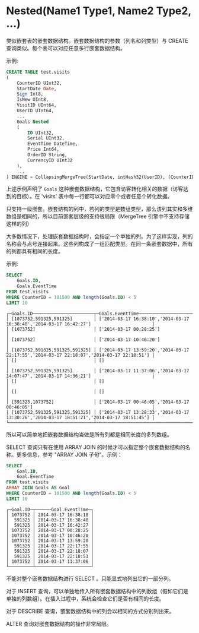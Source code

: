 # Nested(Name1 Type1, Name2 Type2, ...)

类似嵌套表的嵌套数据结构。嵌套数据结构的参数（列名和列类型）与 CREATE 查询类似。每个表可以对应任意多行嵌套数据结构。

示例:

```sql
CREATE TABLE test.visits
(
    CounterID UInt32,
    StartDate Date,
    Sign Int8,
    IsNew UInt8,
    VisitID UInt64,
    UserID UInt64,
    ...
    Goals Nested
    (
        ID UInt32,
        Serial UInt32,
        EventTime DateTime,
        Price Int64,
        OrderID String,
        CurrencyID UInt32
    ),
    ...
) ENGINE = CollapsingMergeTree(StartDate, intHash32(UserID), (CounterID, StartDate, intHash32(UserID), VisitID), 8192, Sign)
```

上述示例声明了 `Goals` 这种嵌套数据结构，它包含访客转化相关的数据（访客达到的目标）。在 'visits' 表中每一行都可以对应零个或者任意个转化数据。

只支持一级嵌套。嵌套结构的列中，若列的类型是数组类型，那么该列其实和多维数组是相同的，所以目前嵌套层级的支持很局限（MergeTree 引擎中不支持存储这样的列）

大多数情况下，处理嵌套数据结构时，会指定一个单独的列。为了这样实现，列的名称会与点号连接起来。这些列构成了一组匹配类型。在同一条嵌套数据中，所有的列都具有相同的长度。

示例:

```sql
SELECT
    Goals.ID,
    Goals.EventTime
FROM test.visits
WHERE CounterID = 101500 AND length(Goals.ID) < 5
LIMIT 10
```

```text
┌─Goals.ID───────────────────────┬─Goals.EventTime───────────────────────────────────────────────────────────────────────────┐
│ [1073752,591325,591325]        │ ['2014-03-17 16:38:10','2014-03-17 16:38:48','2014-03-17 16:42:27']                       │
│ [1073752]                      │ ['2014-03-17 00:28:25']                                                                   │
│ [1073752]                      │ ['2014-03-17 10:46:20']                                                                   │
│ [1073752,591325,591325,591325] │ ['2014-03-17 13:59:20','2014-03-17 22:17:55','2014-03-17 22:18:07','2014-03-17 22:18:51'] │
│ []                             │ []                                                                                        │
│ [1073752,591325,591325]        │ ['2014-03-17 11:37:06','2014-03-17 14:07:47','2014-03-17 14:36:21']                       │
│ []                             │ []                                                                                        │
│ []                             │ []                                                                                        │
│ [591325,1073752]               │ ['2014-03-17 00:46:05','2014-03-17 00:46:05']                                             │
│ [1073752,591325,591325,591325] │ ['2014-03-17 13:28:33','2014-03-17 13:30:26','2014-03-17 18:51:21','2014-03-17 18:51:45'] │
└────────────────────────────────┴───────────────────────────────────────────────────────────────────────────────────────────┘
```

所以可以简单地把嵌套数据结构当做是所有列都是相同长度的多列数组。

SELECT 查询只有在使用 ARRAY JOIN 的时候才可以指定整个嵌套数据结构的名称。更多信息，参考 "ARRAY JOIN 子句"。示例：

```sql
SELECT
    Goal.ID,
    Goal.EventTime
FROM test.visits
ARRAY JOIN Goals AS Goal
WHERE CounterID = 101500 AND length(Goals.ID) < 5
LIMIT 10
```

```text
┌─Goal.ID─┬──────Goal.EventTime─┐
│ 1073752 │ 2014-03-17 16:38:10 │
│  591325 │ 2014-03-17 16:38:48 │
│  591325 │ 2014-03-17 16:42:27 │
│ 1073752 │ 2014-03-17 00:28:25 │
│ 1073752 │ 2014-03-17 10:46:20 │
│ 1073752 │ 2014-03-17 13:59:20 │
│  591325 │ 2014-03-17 22:17:55 │
│  591325 │ 2014-03-17 22:18:07 │
│  591325 │ 2014-03-17 22:18:51 │
│ 1073752 │ 2014-03-17 11:37:06 │
└─────────┴─────────────────────┘
```

不能对整个嵌套数据结构进行 SELECT 。只能显式地列出它的一部分列。

对于 INSERT 查询，可以单独地传入所有嵌套数据结构中的列数组（假如它们是单独的列数组）。在插入过程中，系统会检查它们是否有相同的长度。

对于 DESCRIBE 查询，嵌套数据结构中的列会以相同的方式分别列出来。

ALTER 查询对嵌套数据结构的操作非常局限。

